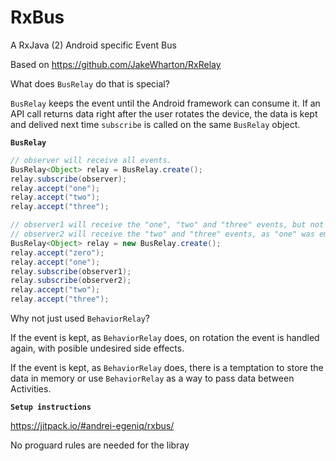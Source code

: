 # RxBus
A RxJava (2) Android specific Event Bus

Based on https://github.com/JakeWharton/RxRelay 

What does `BusRelay` do that is special? 

`BusRelay` keeps the event until the Android framework can consume it. If an API call returns data right after the user rotates the device, the data is kept and delived next time `subscribe` is called on the same `BusRelay` object.

**`BusRelay`**

```java
// observer will receive all events.
BusRelay<Object> relay = BusRelay.create();
relay.subscribe(observer);
relay.accept("one");
relay.accept("two");
relay.accept("three");
```
```java
// observer1 will receive the "one", "two" and "three" events, but not "zero"
// observer2 will receive the "two" and "three" events, as "one" was emited to observer1
BusRelay<Object> relay = new BusRelay.create();
relay.accept("zero");
relay.accept("one");
relay.subscribe(observer1);
relay.subscribe(observer2);
relay.accept("two");
relay.accept("three");
```
Why not just used `BehaviorRelay`?

If the event is kept, as `BehaviorRelay` does, on rotation the event is handled again, with posible undesired side effects.

If the event is kept, as `BehaviorRelay` does, there is a temptation to store the data in memory or use `BehaviorRelay` as a way to pass data between Activities. 

**`Setup instructions`**

https://jitpack.io/#andrei-egeniq/rxbus/

No proguard rules are needed for the libray
